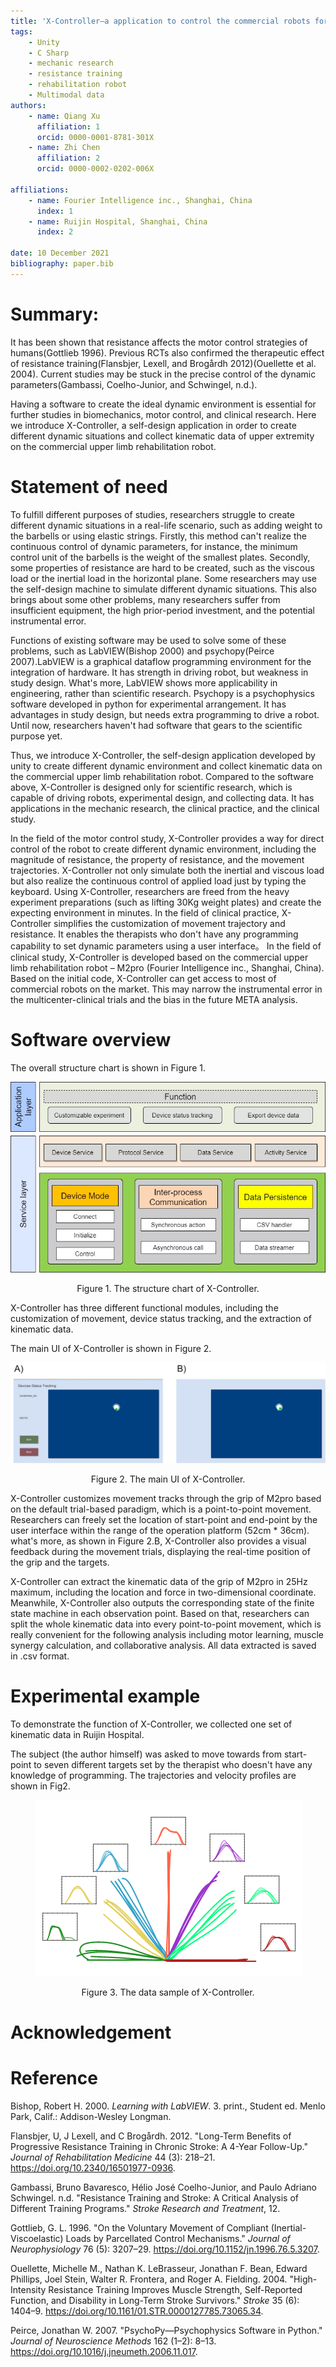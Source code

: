 ```yaml
---
title: 'X-Controller–a application to control the commercial robots for mechanic research'
tags:
    - Unity
    - C Sharp
    - mechanic research
    - resistance training
    - rehabilitation robot
    - Multimodal data
authors:
    - name: Qiang Xu
      affiliation: 1
      orcid: 0000-0001-8781-301X
    - name: Zhi Chen
      affiliation: 2
      orcid: 0000-0002-0202-006X

affiliations:
    - name: Fourier Intelligence inc., Shanghai, China
      index: 1
    - name: Ruijin Hospital, Shanghai, China
      index: 2

date: 10 December 2021
bibliography: paper.bib
---
```


# **Summary:**

It has been shown that resistance affects the motor control strategies of humans(Gottlieb 1996). Previous RCTs also confirmed the therapeutic effect of resistance training(Flansbjer, Lexell, and Brogårdh 2012)(Ouellette et al. 2004). Current studies may be stuck in the precise control of the dynamic parameters(Gambassi, Coelho-Junior, and Schwingel, n.d.).

Having a software to create the ideal dynamic environment is essential for further studies in biomechanics, motor control, and clinical research. Here we introduce X-Controller, a self-design application in order to create different dynamic situations and collect kinematic data of upper extremity on the commercial upper limb rehabilitation robot.

# Statement of need

To fulfill different purposes of studies, researchers struggle to create different dynamic situations in a real-life scenario, such as adding weight to the barbells or using elastic strings. Firstly, this method can&#39;t realize the continuous control of dynamic parameters, for instance, the minimum control unit of the barbells is the weight of the smallest plates. Secondly, some properties of resistance are hard to be created, such as the viscous load or the inertial load in the horizontal plane. Some researchers may use the self-design machine to simulate different dynamic situations. This also brings about some other problems, many researchers suffer from insufficient equipment, the high prior-period investment, and the potential instrumental error.

Functions of existing software may be used to solve some of these problems, such as LabVIEW(Bishop 2000) and psychopy(Peirce 2007).LabVIEW is a graphical dataflow programming environment for the integration of hardware. It has strength in driving robot, but weakness in study design. What&#39;s more, LabVIEW shows more applicability in engineering, rather than scientific research. Psychopy is a psychophysics software developed in python for experimental arrangement. It has advantages in study design, but needs extra programming to drive a robot. Until now, researchers haven&#39;t had software that gears to the scientific purpose yet.

Thus, we introduce X-Controller, the self-design application developed by unity to create different dynamic environment and collect kinematic data on the commercial upper limb rehabilitation robot. Compared to the software above, X-Controller is designed only for scientific research, which is capable of driving robots, experimental design, and collecting data. It has applications in the mechanic research, the clinical practice, and the clinical study.

In the field of the motor control study, X-Controller provides a way for direct control of the robot to create different dynamic environment, including the magnitude of resistance, the property of resistance, and the movement trajectories. X-Controller not only simulate both the inertial and viscous load but also realize the continuous control of applied load just by typing the keyboard. Using X-Controller, researchers are freed from the heavy experiment preparations (such as lifting 30Kg weight plates) and create the expecting environment in minutes. In the field of clinical practice, X-Controller simplifies the customization of movement trajectory and resistance. It enables the therapists who don&#39;t have any programming capability to set dynamic parameters using a user interface。 In the field of clinical study, X-Controller is developed based on the commercial upper limb rehabilitation robot – M2pro (Fourier Intelligence inc., Shanghai, China). Based on the initial code, X-Controller can get access to most of commercial robots on the market. This may narrow the instrumental error in the multicenter-clinical trials and the bias in the future META analysis.

# **Software overview**

The overall structure chart is shown in Figure 1.

<div align=center><img src="./StructureDiagram.jpg" /></div>

<p align="center">Figure 1. The structure chart of X-Controller.</p>

X-Controller has three different functional modules, including the customization of movement, device status tracking, and the extraction of kinematic data.

The main UI of X-Controller is shown in Figure 2.

<div align=center><img src="./MainUI.jpg" /></div>

<p align="center">Figure 2. The main UI of X-Controller.</p>

X-Controller customizes movement tracks through the grip of M2pro based on the default trial-based paradigm, which is a point-to-point movement. Researchers can freely set the location of start-point and end-point by the user interface within the range of the operation platform (52cm \* 36cm). what&#39;s more, as shown in Figure 2.B, X-Controller also provides a visual feedback during the movement trials, displaying the real-time position of the grip and the targets.

X-Controller can extract the kinematic data of the grip of M2pro in 25Hz maximum, including the location and force in two-dimensional coordinate. Meanwhile, X-Controller also outputs the corresponding state of the finite state machine in each observation point. Based on that, researchers can split the whole kinematic data into every point-to-point movement, which is really convenient for the following analysis including motor learning, muscle synergy calculation, and collaborative analysis. All data extracted is saved in .csv format.

# **Experimental example**

To demonstrate the function of X-Controller, we collected one set of kinematic data in Ruijin Hospital.

The subject (the author himself) was asked to move towards from start-point to seven different targets set by the therapist who doesn&#39;t have any knowledge of programming. The trajectories and velocity profiles are shown in Fig2.

<div align=center><img src="./DataSample.png" /></div>

<p align="center">Figure 3. The data sample of X-Controller.</p>

# **Acknowledgement**

# **Reference**

Bishop, Robert H. 2000. _Learning with LabVIEW_. 3. print., Student ed. Menlo Park, Calif.: Addison-Wesley Longman.

Flansbjer, U, J Lexell, and C Brogårdh. 2012. &quot;Long-Term Benefits of Progressive Resistance Training in Chronic Stroke: A 4-Year Follow-Up.&quot; _Journal of Rehabilitation Medicine_ 44 (3): 218–21. <https://doi.org/10.2340/16501977-0936>.

Gambassi, Bruno Bavaresco, Hélio José Coelho-Junior, and Paulo Adriano Schwingel. n.d. &quot;Resistance Training and Stroke: A Critical Analysis of Different Training Programs.&quot; _Stroke Research and Treatment_, 12.

Gottlieb, G. L. 1996. &quot;On the Voluntary Movement of Compliant (Inertial-Viscoelastic) Loads by Parcellated Control Mechanisms.&quot; _Journal of Neurophysiology_ 76 (5): 3207–29. <https://doi.org/10.1152/jn.1996.76.5.3207>.

Ouellette, Michelle M., Nathan K. LeBrasseur, Jonathan F. Bean, Edward Phillips, Joel Stein, Walter R. Frontera, and Roger A. Fielding. 2004. &quot;High-Intensity Resistance Training Improves Muscle Strength, Self-Reported Function, and Disability in Long-Term Stroke Survivors.&quot; _Stroke_ 35 (6): 1404–9. <https://doi.org/10.1161/01.STR.0000127785.73065.34>.

Peirce, Jonathan W. 2007. &quot;PsychoPy—Psychophysics Software in Python.&quot; _Journal of Neuroscience Methods_ 162 (1–2): 8–13. <https://doi.org/10.1016/j.jneumeth.2006.11.017>.
